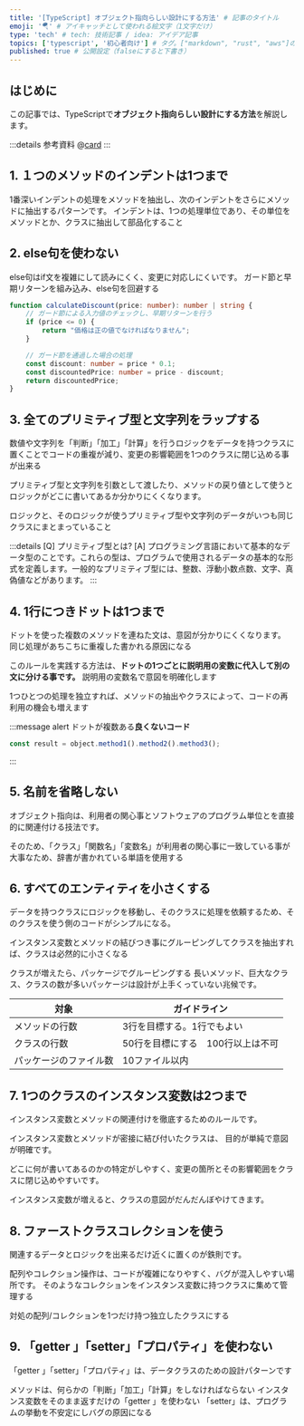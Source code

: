 ```yaml
---
title: '[TypeScript] オブジェクト指向らしい設計にする方法' # 記事のタイトル
emoji: '🪂' # アイキャッチとして使われる絵文字（1文字だけ）
type: 'tech' # tech: 技術記事 / idea: アイデア記事
topics: ['typescript', '初心者向け'] # タグ。["markdown", "rust", "aws"]のように指定する
published: true # 公開設定（falseにすると下書き）
---
```


## はじめに

この記事では、TypeScriptで**オブジェクト指向らしい設計にする方法**を解説します。

:::details 参考資料
@[card](https://gihyo.jp/book/2017/978-4-7741-9087-7)
:::


## 1. １つのメソッドのインデントは1つまで
1番深いインデントの処理をメソッドを抽出し、次のインデントをさらにメソッドに抽出するパターンです。
インデントは、1つの処理単位であり、その単位をメソッドとか、クラスに抽出して部品化すること

## 2. else句を使わない
else句はif文を複雑にして読みにくく、変更に対応しにくいです。
ガード節と早期リターンを組み込み、else句を回避する


```ts
function calculateDiscount(price: number): number | string {
    // ガード節による入力値のチェックし、早期リターンを行う
    if (price <= 0) {
        return "価格は正の値でなければなりません";
    }

    // ガード節を通過した場合の処理
    const discount: number = price * 0.1;
    const discountedPrice: number = price - discount;
    return discountedPrice;
}
```

## 3. 全てのプリミティブ型と文字列をラップする
数値や文字列を「判断」「加工」「計算」を行うロジックをデータを持つクラスに置くことでコードの重複が減り、変更の影響範囲を1つのクラスに閉じ込める事が出来る

プリミティブ型と文字列を引数として渡したり、メソッドの戻り値として使うと
ロジックがどこに書いてあるか分かりにくくなります。

ロジックと、そのロジックが使うプリミティブ型や文字列のデータがいつも同じクラスにまとまっていること

:::details [Q] プリミティブ型とは?
[A] プログラミング言語において基本的なデータ型のことです。これらの型は、プログラムで使用されるデータの基本的な形式を定義します。一般的なプリミティブ型には、整数、浮動小数点数、文字、真偽値などがあります。
:::

## 4. 1行につきドットは1つまで
ドットを使った複数のメソッドを連ねた文は、意図が分かりにくくなります。
同じ処理があちこちに重複した書かれる原因になる

このルールを実践する方法は、**ドットの1つごとに説明用の変数に代入して別の文に分ける事です。**
説明用の変数名で意図を明確化します

1つひとつの処理を独立すれば、メソッドの抽出やクラスによって、コードの再利用の機会も増えます

:::message alert
ドットが複数ある**良くないコード**
```ts
const result = object.method1().method2().method3();
```
:::

## 5. 名前を省略しない
オブジェクト指向は、利用者の関心事とソフトウェアのプログラム単位とを直接的に関連付ける技法です。

そのため、「クラス」「関数名」「変数名」が利用者の関心事に一致している事が大事なため、辞書が書かれている単語を使用する

## 6. すべてのエンティティを小さくする
データを持つクラスにロジックを移動し、そのクラスに処理を依頼するため、そのクラスを使う側のコードがシンプルになる。

インスタンス変数とメソッドの結びつき事にグルーピングしてクラスを抽出すれば、クラスは必然的に小さくなる

クラスが増えたら、パッケージでグルーピングする
長いメソッド、巨大なクラス、クラスの数が多いパッケージは設計が上手くっていない兆候です。

| 対象| ガイドライン |
| ---- | ---- |
| メソッドの行数 | 3行を目標する。1行でもよい |
| クラスの行数 | 50行を目標にする　100行以上は不可 |
| パッケージのファイル数 | 10ファイル以内 |

## 7. 1つのクラスのインスタンス変数は2つまで
インスタンス変数とメソッドの関連付けを徹底するためのルールです。

インスタンス変数とメソッドが密接に結び付いたクラスは、
目的が単純で意図が明確です。

どこに何が書いてあるのかの特定がしやすく、変更の箇所とその影響範囲をクラスに閉じ込めやすいです。

インスタンス変数が増えると、クラスの意図がだんだんぼやけてきます。

## 8. ファーストクラスコレクションを使う
関連するデータとロジックを出来るだけ近くに置くのが鉄則です。

配列やコレクション操作は、コードが複雑になりやすく、バグが混入しやすい場所です。
そのようなコレクションをインスタンス変数に持つクラスに集めて管理する

対処の配列/コレクションを1つだけ持つ独立したクラスにする

## 9. 「getter 」「setter」「プロパティ」を使わない
「getter 」「setter」「プロパティ」は、データクラスのための設計パターンです

メソッドは、何らかの「判断」「加工」「計算」をしなければならない
インスタンス変数をそのまま返すだけの「getter 」を使わない
「setter」は、プログラムの挙動を不安定にしバグの原因になる
